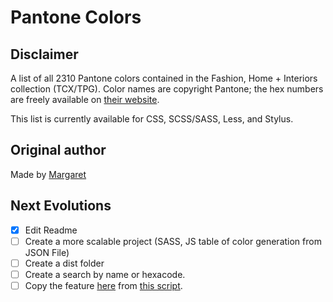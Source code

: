 # Pantone Colors

## Disclaimer

A list of all 2310 Pantone colors contained in the Fashion, Home + Interiors collection (TCX/TPG). Color names are copyright Pantone; the hex numbers are freely available on [their website](http://pantone.com).

This list is currently available for CSS, SCSS/SASS, Less, and Stylus.

## Original author

Made by [Margaret](https://github.com/Margaret2/pantone-colors)

## Next Evolutions

* [x] Edit Readme
* [ ] Create a more scalable project (SASS, JS table of color generation from JSON File)
* [ ] Create a dist folder
* [ ] Create a search by name or hexacode.
* [ ] Copy the feature [here](https://codebeautify.org/hex-to-pantone-converter) from [this script](https://codebeautify.org/dist/1.3/js/pantonJS.js).
